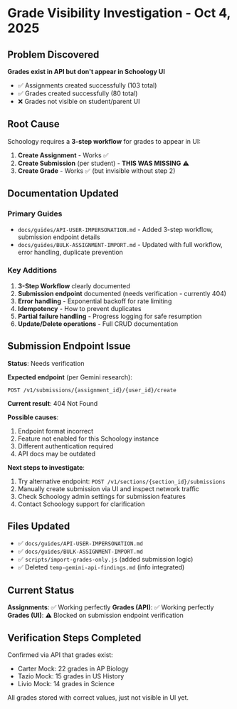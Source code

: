 # Grade Visibility Investigation - Oct 4, 2025

## Problem Discovered

**Grades exist in API but don't appear in Schoology UI**

- ✅ Assignments created successfully (103 total)
- ✅ Grades created successfully (80 total)
- ❌ Grades not visible on student/parent UI

## Root Cause

Schoology requires a **3-step workflow** for grades to appear in UI:

1. **Create Assignment** - Works ✅
2. **Create Submission** (per student) - **THIS WAS MISSING** ⚠️
3. **Create Grade** - Works ✅ (but invisible without step 2)

## Documentation Updated

### Primary Guides
- `docs/guides/API-USER-IMPERSONATION.md` - Added 3-step workflow, submission endpoint details
- `docs/guides/BULK-ASSIGNMENT-IMPORT.md` - Updated with full workflow, error handling, duplicate prevention

### Key Additions
1. **3-Step Workflow** clearly documented
2. **Submission endpoint** documented (needs verification - currently 404)
3. **Error handling** - Exponential backoff for rate limiting
4. **Idempotency** - How to prevent duplicates
5. **Partial failure handling** - Progress logging for safe resumption
6. **Update/Delete operations** - Full CRUD documentation

## Submission Endpoint Issue

**Status**: Needs verification

**Expected endpoint** (per Gemini research):
```
POST /v1/submissions/{assignment_id}/{user_id}/create
```

**Current result**: 404 Not Found

**Possible causes**:
1. Endpoint format incorrect
2. Feature not enabled for this Schoology instance
3. Different authentication required
4. API docs may be outdated

**Next steps to investigate**:
1. Try alternative endpoint: `POST /v1/sections/{section_id}/submissions`
2. Manually create submission via UI and inspect network traffic
3. Check Schoology admin settings for submission features
4. Contact Schoology support for clarification

## Files Updated

- ✅ `docs/guides/API-USER-IMPERSONATION.md`
- ✅ `docs/guides/BULK-ASSIGNMENT-IMPORT.md`
- ✅ `scripts/import-grades-only.js` (added submission logic)
- ✅ Deleted `temp-gemini-api-findings.md` (info integrated)

## Current Status

**Assignments**: ✅ Working perfectly
**Grades (API)**: ✅ Working perfectly  
**Grades (UI)**: ⚠️ Blocked on submission endpoint verification

## Verification Steps Completed

Confirmed via API that grades exist:
- Carter Mock: 22 grades in AP Biology
- Tazio Mock: 15 grades in US History
- Livio Mock: 14 grades in Science

All grades stored with correct values, just not visible in UI yet.
